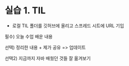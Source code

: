 # 실습 1. TIL

* 로컬 TIL 폴더를 깃허브에 올리고 스프레드 시트에  URL 기입

필수) 오늘 수업 배운 내용

선택) 정리한 내용 + 제가 공유 => 업데이트

선택2) 지금까지 자바 배웠던 것들 잘 옮겨보기